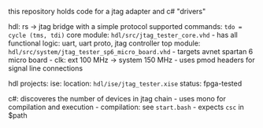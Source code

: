 this repository holds code for a jtag adapter and c# "drivers"

hdl: rs -> jtag bridge with a simple protocol
    supported commands: `tdo = cycle (tms, tdi)`
    core module: `hdl/src/jtag_tester_core.vhd`
        - has all functional logic: uart, uart proto, jtag controller
    top module: `hdl/src/system/jtag_tester_sp6_micro_board.vhd`
        - targets avnet spartan 6 micro board
        - clk: ext 100 MHz -> system 150 MHz
        - uses pmod headers for signal line connections

hdl projects:
    ise:
        location: `hdl/ise/jtag_tester.xise`
        status: fpga-tested

c#: discoveres the number of devices in jtag chain
    - uses mono for compilation and execution
    - compilation: see `start.bash`
    - expects `csc` in $path
